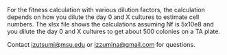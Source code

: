For the fitness calculation with various dilution factors, the calculation depends on how you dilute the day 0 and X cultures to estimate cell numbers.
The xlsx file shows the calculations assuming Nf is 5x10e8 and you dilute the day 0 and X cultures to get about 500 colonies on a TA plate.

Contact izutsumi@msu.edu or izzumina@gmail.com for questions.
